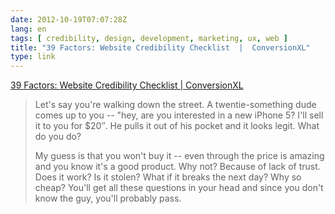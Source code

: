 ```yaml
---
date: 2012-10-19T07:07:28Z
lang: en
tags: [ credibility, design, development, marketing, ux, web ]
title: "39 Factors: Website Credibility Checklist  |  ConversionXL"
type: link
---
```


[39 Factors: Website Credibility Checklist  | 
ConversionXL](http://conversionxl.com/website-credibility-checklist-factors/)

> Let's say you're walking down the street. A twentie-something dude
> comes up to you -- "hey, are you interested in a new iPhone 5? I'll
> sell it to you for \$20″. He pulls it out of his pocket and it looks
> legit. What do you do?
>
> My guess is that you won't buy it -- even through the price is amazing
> and you know it's a good product. Why not? Because of lack of trust.
> Does it work? Is it stolen? What if it breaks the next day? Why so
> cheap? You'll get all these questions in your head and since you don't
> know the guy, you'll probably pass.

